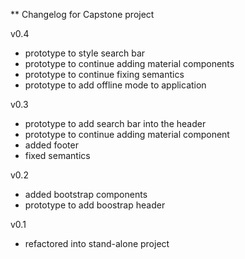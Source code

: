 ** Changelog for Capstone project

v0.4
- prototype to style search bar
- prototype to continue adding material components
- prototype to continue fixing semantics
- prototype to add offline mode to application

v0.3
- prototype to add search bar into the header
- prototype to continue adding material component
- added footer
- fixed semantics

v0.2
- added bootstrap components
- prototype to add boostrap header

v0.1
- refactored into stand-alone project